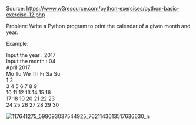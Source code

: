 Source: https://www.w3resource.com/python-exercises/python-basic-exercise-12.php

Problem: Write a Python program to print the calendar of a given month and year.

Example: 

Input the year : 2017                                                                                         
Input the month : 04                                                                                          
          April 2017                                                                                               
     Mo Tu We Th Fr Sa Su                                                                                          
                    1  2                                                                                          
     3  4  5  6  7  8  9                                                                                          
     10 11 12 13 14 15 16                                                                                          
     17 18 19 20 21 22 23                                                                                          
     24 25 26 27 28 29 30


![117641275_598093037544925_7621143613517636630_n](https://user-images.githubusercontent.com/106165329/180799750-f05b83d8-0f18-43e8-9fae-0646673e269a.jpg)
